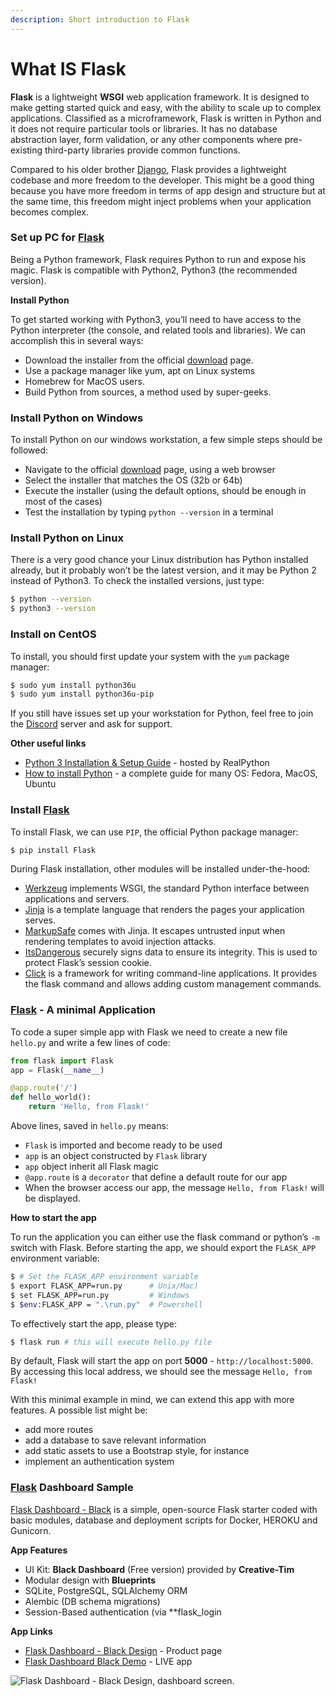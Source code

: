 ```yaml
---
description: Short introduction to Flask
---
```


# What IS Flask

**Flask** is a lightweight **WSGI** web application framework. It is designed to make getting started quick and easy, with the ability to scale up to complex applications. Classified as a microframework, Flask is written in Python and it does not require particular tools or libraries. It has no database abstraction layer, form validation, or any other components where pre-existing third-party libraries provide common functions.

Compared to his older brother [Django](https://www.djangoproject.com), Flask provides a lightweight codebase and more freedom to the developer. This might be a good thing because you have more freedom in terms of app design and structure but at the same time, this freedom might inject problems when your application becomes complex.



### Set up PC for [Flask](https://palletsprojects.com/p/flask/)

Being a Python framework, Flask requires Python to run and expose his magic. Flask is compatible with Python2, Python3 (the recommended version).

**Install Python**

To get started working with Python3, you’ll need to have access to the Python interpreter (the console, and related tools and libraries). We can accomplish this in several ways:

* Download the installer from the official [download](https://www.python.org/downloads/) page.
* Use a package manager like yum, apt on Linux systems
* Homebrew for MacOS users.
* Build Python from sources, a method used by super-geeks.

### Install Python on Windows

To install Python on our windows workstation, a few simple steps should be followed:

* Navigate to the official [download](https://www.python.org/downloads/) page, using a web browser
* Select the installer that matches the OS (32b or 64b)
* Execute the installer (using the default options, should be enough in most of the cases)
* Test the installation by typing `python --version` in a terminal

### Install Python on Linux

There is a very good chance your Linux distribution has Python installed already, but it probably won’t be the latest version, and it may be Python 2 instead of Python3. To check the installed versions, just type:

```bash
$ python --version
$ python3 --version
```

### Install on CentOS

To install, you should first update your system with the `yum` package manager:

```bash
$ sudo yum install python36u
$ sudo yum install python36u-pip
```

If you still have issues set up your workstation for Python, feel free to join the [Discord](https://discord.gg/fZC6hup) server and ask for support.

**Other useful links**

* [Python 3 Installation & Setup Guide](https://realpython.com/installing-python/) - hosted by RealPython
* [How to install Python](https://realpython.com/installing-python/) - a complete guide for many OS: Fedora, MacOS, Ubuntu



### Install [Flask](https://palletsprojects.com/p/flask/)

To install Flask, we can use `PIP`, the official Python package manager:

```bash
$ pip install Flask
```

During Flask installation, other modules will be installed under-the-hood:

* [Werkzeug](https://palletsprojects.com/p/werkzeug/) implements WSGI, the standard Python interface between applications and servers.
* [Jinja](https://palletsprojects.com/p/jinja/) is a template language that renders the pages your application serves.
* [MarkupSafe](https://palletsprojects.com/p/markupsafe/) comes with Jinja. It escapes untrusted input when rendering templates to avoid injection attacks.
* [ItsDangerous](https://palletsprojects.com/p/itsdangerous/) securely signs data to ensure its integrity. This is used to protect Flask’s session cookie.
* [Click](https://palletsprojects.com/p/click/) is a framework for writing command-line applications. It provides the flask command and allows adding custom management commands.



### [Flask](https://palletsprojects.com/p/flask/) - A minimal Application

To code a super simple app with Flask we need to create a new file `hello.py` and write a few lines of code:

```python
from flask import Flask
app = Flask(__name__)

@app.route('/')
def hello_world():
    return 'Hello, from Flask!'
```

Above lines, saved in `hello.py` means:

* `Flask` is imported and become ready to be used&#x20;
* `app` is an object constructed by `Flask` library
* `app` object inherit all Flask magic
* `@app.route` is a `decorator` that define a default route for our app
* When the browser access our app, the message `Hello, from Flask!` will be displayed.

**How to start the app**

To run the application you can either use the flask command or python’s `-m` switch with Flask. Before starting the app, we should export the `FLASK_APP` environment variable:

```bash
$ # Set the FLASK_APP environment variable
$ export FLASK_APP=run.py      # Unix/Mac)
$ set FLASK_APP=run.py         # Windows
$ $env:FLASK_APP = ".\run.py"  # Powershell
```

To effectively start the app, please type:

```bash
$ flask run # this will execute hello.py file
```

By default, Flask will start the app on port **5000** - `http://localhost:5000`. By accessing this local address, we should see the message `Hello, from Flask!`

With this minimal example in mind, we can extend this app with more features. A possible list might be:

* add more routes
* add a database to save relevant information&#x20;
* add static assets to use a Bootstrap style, for instance
* implement an authentication system&#x20;



### [Flask](https://palletsprojects.com/p/flask/) Dashboard Sample

[Flask Dashboard - Black](https://appseed.us/admin-dashboards/flask-dashboard-black) is a simple, open-source Flask starter coded with basic modules, database and deployment scripts for Docker, HEROKU and Gunicorn.

**App Features**

* UI Kit: **Black Dashboard** (Free version) provided by **Creative-Tim**
* Modular design with **Blueprints**
* SQLite, PostgreSQL, SQLAlchemy ORM
* Alembic (DB schema migrations)
* Session-Based authentication (via \*\*flask\_login

**App Links**

* [Flask Dashboard - Black Design](https://appseed.us/admin-dashboards/flask-dashboard-black) - Product page
* [Flask Dashboard Black Demo](https://flask-dashboard-black.appseed.us) - LIVE app

![Flask Dashboard - Black Design, dashboard screen.](https://raw.githubusercontent.com/app-generator/flask-black-dashboard/master/media/flask-black-dashboard-screen.png)
